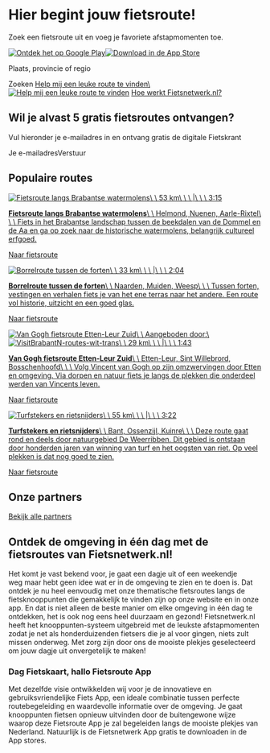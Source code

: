 # Hier begint jouw fietsroute!

Zoek een fietsroute uit en voeg je favoriete afstapmomenten toe.


[![Ontdek het op Google Play](https://images.fietsnetwerk.nl/assets/images/android-app-icon-nederlands.png)](https://play.google.com/store/apps/details?id=nl.fietsnetwerk.app)[![Download in de App Store](https://images.fietsnetwerk.nl/assets/images/apple-app-icon-nederlands.png)](https://itunes.apple.com/us/app/id1105403766?mt=8&ign-mpt=uo%3D8)

Plaats, provincie of regio


Zoeken
[Help mij een leuke route te vinden\\
![Help mij een leuke route te vinden](https://images.fietsnetwerk.nl/assets/images/chevron-right.png)](https://www.fietsnetwerk.nl/#) [Hoe werkt Fietsnetwerk.nl?](https://www.fietsnetwerk.nl/hoe-het-werkt/)

## Wil je alvast 5 gratis fietsroutes ontvangen?

Vul hieronder je e-mailadres in en ontvang gratis de digitale Fietskrant


Je e-mailadresVerstuur

## Populaire routes

[![Fietsroute langs Brabantse watermolens](https://res.cloudinary.com/laad-media-b-v/image/upload/s--IhCvAOLd--/c_scale,dpr_auto,f_auto,h_1,q_auto:best/v1/bikingroutes/FietsroutelangswatermolenseneenstukjeWilhelminakanaal_1)\\
\\
53 km\\
\\
\\
\|\\
\\
\\
3:15](https://www.fietsnetwerk.nl/fietsroutes/fietsroute-langs-brabantse-watermolens/?routeId=5cb4523f86929)

[**Fietsroute langs Brabantse watermolens**\\
\\
Helmond, Nuenen, Aarle-Rixtel\\
\\
\\
Fiets in het Brabantse landschap tussen de beekdalen van de Dommel en de Aa en ga op zoek naar de historische watermolens, belangrijk cultureel erfgoed.](https://www.fietsnetwerk.nl/fietsroutes/fietsroute-langs-brabantse-watermolens/?routeId=5cb4523f86929)

[Naar fietsroute](https://www.fietsnetwerk.nl/fietsroutes/fietsroute-langs-brabantse-watermolens/?routeId=5cb4523f86929)

[![Borrelroute tussen de forten](https://res.cloudinary.com/laad-media-b-v/image/upload/s--AiDSKHdm--/c_scale,dpr_auto,f_auto,h_1,q_auto:best/v1/fiets-prd-routestack/67e13a0cd8ef5a00afe90b53/borrelroutetussendeforten-1742820437)\\
\\
33 km\\
\\
\\
\|\\
\\
\\
2:04](https://www.fietsnetwerk.nl/fietsroutes/borrelroute-tussen-de-forten/?routeId=67e13a0c9be1b)

[**Borrelroute tussen de forten**\\
\\
Naarden, Muiden, Weesp\\
\\
\\
Tussen forten, vestingen en verhalen fiets je van het ene terras naar het andere. Een route vol historie, uitzicht en een goed glas.](https://www.fietsnetwerk.nl/fietsroutes/borrelroute-tussen-de-forten/?routeId=67e13a0c9be1b)

[Naar fietsroute](https://www.fietsnetwerk.nl/fietsroutes/borrelroute-tussen-de-forten/?routeId=67e13a0c9be1b)

[![Van Gogh fietsroute Etten-Leur Zuid ](https://res.cloudinary.com/laad-media-b-v/image/upload/s--iGyMbL9f--/c_scale,dpr_auto,f_auto,h_1,q_auto:best/v1/fiets-prd-routestack/5bcb355a418846001a8a0cae/moerrasseppe1-1739444532)\\
\\
Aangeboden door:\\
![VisitBrabantN-routes-wit-trans](https://images.fietsnetwerk.nl/img/visit-brabant/visitbrabantn-routes-wit-trans.png)\\
\\
29 km\\
\\
\\
\|\\
\\
\\
1:43](https://www.fietsnetwerk.nl/fietsroutes/van-gogh-fietsroute-etten-leur-zuid/?routeId=5bcb355a8f387)

[**Van Gogh fietsroute Etten-Leur Zuid**\\
\\
Etten-Leur, Sint Willebrord, Bosschenhoofd\\
\\
\\
Volg Vincent van Gogh op zijn omzwervingen door Etten en omgeving. Via dorpen en natuur fiets je langs de plekken die onderdeel werden van Vincents leven.](https://www.fietsnetwerk.nl/fietsroutes/van-gogh-fietsroute-etten-leur-zuid/?routeId=5bcb355a8f387)

[Naar fietsroute](https://www.fietsnetwerk.nl/fietsroutes/van-gogh-fietsroute-etten-leur-zuid/?routeId=5bcb355a8f387)

[![Turfstekers en rietsnijders](https://res.cloudinary.com/laad-media-b-v/image/upload/s--tF1L6XUf--/c_scale,dpr_auto,f_auto,h_1,q_auto:best/v1/fiets-prd-routestack/667a980394daab485a316246/turfstekersnoordoostpolder-1720087865)\\
\\
55 km\\
\\
\\
\|\\
\\
\\
3:22](https://www.fietsnetwerk.nl/fietsroutes/turfstekers-en-rietsnijders/?routeId=667a98038a408)

[**Turfstekers en rietsnijders**\\
\\
Bant, Ossenzijl, Kuinre\\
\\
\\
Deze route gaat rond en deels door natuurgebied De Weerribben. Dit gebied is ontstaan door honderden jaren van winning van turf en het oogsten van riet. Op veel plekken is dat nog goed te zien.](https://www.fietsnetwerk.nl/fietsroutes/turfstekers-en-rietsnijders/?routeId=667a98038a408)

[Naar fietsroute](https://www.fietsnetwerk.nl/fietsroutes/turfstekers-en-rietsnijders/?routeId=667a98038a408)

## Onze partners

[Bekijk alle partners](https://www.fietsnetwerk.nl/partners/)

## Ontdek de omgeving in één dag met de fietsroutes van Fietsnetwerk.nl!

Het komt je vast bekend voor, je gaat een dagje uit of een weekendje weg maar hebt geen idee wat er in de omgeving te zien en te doen is. Dat ontdek je nu heel eenvoudig met onze thematische fietsroutes langs de fietsknooppunten die gemakkelijk te vinden zijn op onze website en in onze app. En dat is niet alleen de beste manier om elke omgeving in één dag te ontdekken, het is ook nog eens heel duurzaam en gezond! Fietsnetwerk.nl heeft het knooppunten-systeem uitgebreid met de leukste afstapmomenten zodat je net als honderduizenden fietsers die je al voor gingen, niets zult missen onderweg. Met zorg zijn door ons de mooiste plekjes geselecteerd om jouw dagje uit onvergetelijk te maken!

### Dag Fietskaart, hallo Fietsroute App

Met dezelfde visie ontwikkelden wij voor je de innovatieve en gebruiksvriendelijke Fiets App, een ideale combinatie tussen perfecte routebegeleiding en waardevolle informatie over de omgeving. Je gaat knooppunten fietsen opnieuw uitvinden door de buitengewone wijze waarop deze Fietsroute App je zal begeleiden langs de mooiste plekjes van Nederland. Natuurlijk is de Fietsnetwerk App gratis te downloaden in de App stores.
